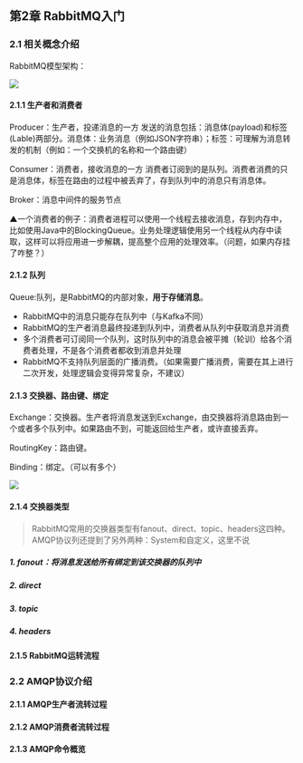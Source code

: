 ## 第2章 RabbitMQ入门

### 2.1 相关概念介绍

RabbitMQ模型架构：

![](https://ws1.sinaimg.cn/large/8747d788gy1fwt02cto5vj20hn08ajs3.jpg)

#### 2.1.1 生产者和消费者

Producer：生产者，投递消息的一方
发送的消息包括：消息体(payload)和标签(Lable)两部分。消息体：业务消息（例如JSON字符串）；标签：可理解为消息转发的机制（例如：一个交换机的名称和一个路由键）

Consumer：消费者，接收消息的一方
消费者订阅到的是队列。消费者消费的只是消息体，标签在路由的过程中被丢弃了，存到队列中的消息只有消息体。

Broker：消息中间件的服务节点

▲一个消费者的例子：消费者进程可以使用一个线程去接收消息，存到内存中，比如使用Java中的BlockingQueue。业务处理逻辑使用另一个线程从内存中读取，这样可以将应用进一步解耦，提高整个应用的处理效率。（问题，如果内存挂了咋整？）

#### 2.1.2 队列

Queue:队列，是RabbitMQ的内部对象，**用于存储消息**。

* RabbitMQ中的消息只能存在队列中（与Kafka不同）
* RabbitMQ的生产者消息最终投递到队列中，消费者从队列中获取消息并消费
* 多个消费者可订阅同一个队列，这时队列中的消息会被平摊（轮训）给各个消费者处理，不是各个消费者都收到消息并处理
* RabbitMQ不支持队列层面的广播消费。（如果需要广播消费，需要在其上进行二次开发，处理逻辑会变得异常复杂，不建议）

#### 2.1.3 交换器、路由键、绑定

Exchange：交换器。生产者将消息发送到Exchange，由交换器将消息路由到一个或者多个队列中。如果路由不到，可能返回给生产者，或许直接丢弃。

RoutingKey：路由键。

Binding：绑定。（可以有多个）

![](https://ws1.sinaimg.cn/large/8747d788gy1fx96ii46bkj21ox0xx19e.jpg)

#### 2.1.4 交换器类型 

> RabbitMQ常用的交换器类型有fanout、direct、topic、headers这四种。AMQP协议列还提到了另外两种：System和自定义，这里不说

##### 1. fanout：将消息发送给所有绑定到该交换器的队列中

##### 2. direct

##### 3. topic

##### 4. headers

#### 2.1.5 RabbitMQ运转流程

### 2.2 AMQP协议介绍

#### 2.1.1 AMQP生产者流转过程

#### 2.1.2 AMQP消费者流转过程

#### 2.1.3 AMQP命令概览